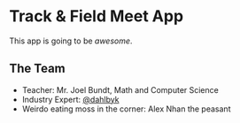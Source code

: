 # Track & Field Meet App

This app is going to be _awesome_.

## The Team

- Teacher: Mr. Joel Bundt, Math and Computer Science
- Industry Expert: [@dahlbyk](https://github.com/dahlbyk)
- Weirdo eating moss in the corner: Alex Nhan the peasant